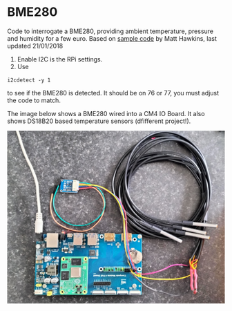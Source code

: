 # BME280
Code to interrogate a BME280, providing ambient temperature, pressure and humidity for a few euro.
Based on 
[sample code](https://www.raspberrypi-spy.co.uk/2016/07/using-bme280-i2c-temperature-pressure-sensor-in-python)
by Matt Hawkins, last updated 21/01/2018

1. Enable I2C is the RPi settings.
2. Use 
```
i2cdetect -y 1
```
to see if the BME280 is detected. It should be on 76 or 77, you must adjust the code to match.

The image below shows a BME280 wired into a CM4 IO Board. It also shows DS18B20 based temperature sensors (dfifferent project!).

<img title="BME280 on CM4" alt="BME280" src="/images/BME280.jpg">
